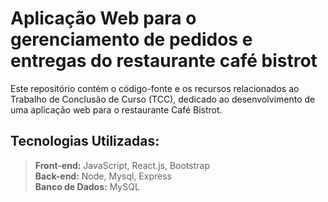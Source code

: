 # Aplicação Web para o gerenciamento de pedidos e entregas do restaurante café bistrot
Este repositório contém o código-fonte e os recursos relacionados ao Trabalho de Conclusão de Curso (TCC), dedicado ao desenvolvimento de uma aplicação web para o restaurante Café Bistrot.

## Tecnologias Utilizadas:
 > **Front-end:** JavaScript, React.js, Bootstrap </br>
 >**Back-end:** Node, Mysql, Express </br>
 > **Banco de Dados:** MySQL

